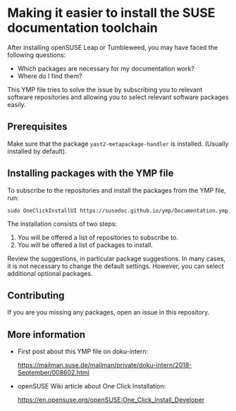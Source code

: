# Making it easier to install the SUSE documentation toolchain

After installing openSUSE Leap or Tumbleweed, you may have faced the
following questions:

* Which packages are necessary for my documentation work?
* Where do I find them?

This YMP file tries to solve the issue by subscribing you to relevant
software repositories and allowing you to select relevant software packages
easily.


## Prerequisites

Make sure that the package `yast2-metapackage-handler` is installed.
(Usually installed by default).


## Installing packages with the YMP file

To subscribe to the repositories and install the packages from the YMP file,
run:

```
sudo OneClickInstallUI https://susedoc.github.io/ymp/Documentation.ymp
```

The installation consists of two steps:

1. You will be offered a list of repositories to subscribe to.
2. You will be offered a list of packages to install.

Review the suggestions, in particular package suggestions.
In many cases, it is not necessary to change the default settings.
However, you can select additional optional packages.


## Contributing

If you are you missing any packages, open an issue in this repository.


## More information

* First post about this YMP file on doku-intern:

  https://mailman.suse.de/mailman/private/doku-intern/2018-September/008602.html

* openSUSE Wiki article about One Click Installation:

  https://en.opensuse.org/openSUSE:One_Click_Install_Developer

